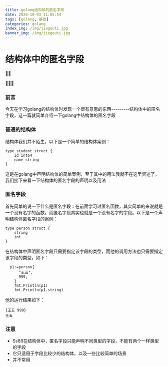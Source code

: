 ```yaml
---
title: golang结构体的匿名字段
date: 2020-10-03 11:05:54
tags: [golang, 基础]
categories: golang
index_img: /img/jiegouti.jpg
banner_img: /img/jiegouti.jpg
---
```


# 结构体中的匿名字段





### 前言

今天在学习golang的结构体时发现一个很有意思的东西---------结构体中的匿名字段，这一篇就简单介绍一下golang中结构体的匿名字段



### 普通的结构体

结构体我们并不陌生，以下是一个简单的结构体案例：

```golangl
type student struct {
	id int64
	name string
}
```

这是在golang中声明结构体的简单案例，至于其中的用法我就不在这里赘述了，我们接下来看一下结构体的匿名字段的声明以及用法

### 匿名字段

首先简单的说一下什么是匿名字段：在前面学习过匿名函数，其实简单的来说就是一个没有名字的函数，而匿名字段其实也就是一个没有名字的字段。以下是一个声明结构体匿名字段的案例：

```
type person struct {
	string
	int
}
```

在结构体中声明匿名字段只需要指定该字段的类型，而他的调用方法也只需要指定该字段的类型，如下：

```
  p1:=person{
      "王五",
      999,
    }
	fmt.Println(p1)
	fmt.Println(p1.string)
```

他的运行结果如下：

```
{王五 999}
王五
```

### 注意

* Ssßß在结构体中，匿名字段只能声明不同类型的字段，不能有两个一样类型的字段
* 它只适用于字段比较少的结构体，以及一些比较简单的场景
* 并不常用

